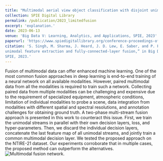 ```yaml
---
title: "Multimodal aerial view object classification with disjoint unimodal feature extraction and fully-connected-layer fusion"
collection: SPIE Digital Library
permalink: /publication/2023_limitedfusion
excerpt: 'explanation.'
date: 2023-06-13
venue: 'Big Data V: Learning, Analytics, and Applications, SPIE, 2023'
paperurl: 'https://www.spiedigitallibrary.org/conference-proceedings-of-spie/12522/1252206/Multimodal-aerial-view-object-classification-with-disjoint-unimodal-feature-extraction/10.1117/12.2664041.short#_=_'
citation: 'S. Singh, M. Sharma, J. Heard, J. D. Lew, E. Saber, and P. P. Markopoulos, “Multimodal aerial view object classification with disjoint
unimodal feature extraction and fully-connected-layer fusion,” in Big Data V: Learning, Analytics, and Applications, vol. 12522, p. 1252206,
SPIE, 2023.'
---
```

Fusion of multimodal data can offer enhanced machine learning. One of the most common fusion approaches in deep learning is end-to-end training of a neural network on all available modalities. However, paired multimodal data from all the modalities is required to train such a network. Collecting paired data from multiple modalities can be challenging and expensive due to the requirement of specialized equipment, atmospheric conditions, limitation of individual modalities to probe a scene, data integration from modalities with different spatial and spectral resolutions, and annotation challenges for obtaining ground truth. A two-phase multi-stream fusion approach is presented in this work to counteract this issue. First, we train the unimodal streams in parallel with their own decision layers, loss, and hyper-parameters. Then, we discard the individual decision layers, concatenate the last feature map of all unimodal streams, and jointly train a common multimodal decision layer. We tested the proposed approach on the NTIRE-21 dataset. Our experiments corroborate that in multiple cases, the proposed method can outperform the alternatives.
![Multimodal fusion network.](\../images/multimodal.png)